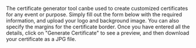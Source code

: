 The certificate generator tool canbe used to create customized certificates for any event or purpose. 
Simply fill out the form below with the required information, and upload your logo and background image. You can also specify the margins for the certificate border.
Once you have entered all the details, click on "Generate Certificate" to see a preview, 
and then download your certificate as a JPG file.
